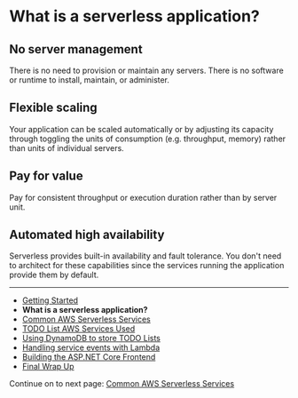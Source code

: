 # What is a serverless application?

## No server management

There is no need to provision or maintain any servers. There is no software or runtime to install, maintain, or administer. 

## Flexible scaling

Your application can be scaled automatically or by adjusting its capacity through toggling the units of consumption (e.g. throughput, memory) rather than units of individual servers.

## Pay for value

Pay for consistent throughput or execution duration rather than by server unit.

## Automated high availability

Serverless provides built-in availability and fault tolerance. You don't need to architect for these capabilities since the services running the application provide them by default.

<!-- Generated Navigation -->
---

* [Getting Started](./GettingStarted.md)
* **What is a serverless application?**
* [Common AWS Serverless Services](./CommonServerlessServices.md)
* [TODO List AWS Services Used](./TODOListServices.md)
* [Using DynamoDB to store TODO Lists](./DynamoDBModule/WhatIsDynamoDB.md)
* [Handling service events with Lambda](./StreamProcessing/ServiceEvents.md)
* [Building the ASP.NET Core Frontend](./ASP.NETCoreFrontend/TheFrontend.md)
* [Final Wrap Up](./FinalWrapup.md)

Continue on to next page: [Common AWS Serverless Services](./CommonServerlessServices.md)

